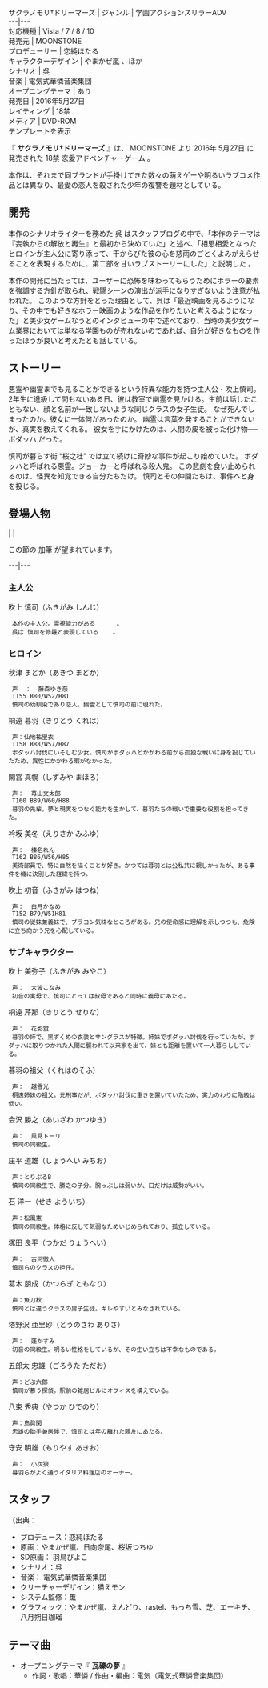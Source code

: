 サクラノモリ†ドリーマーズ  |  ジャンル  |  学園アクションスリラーADV   
---|---  
対応機種  |  Vista  /  7  /  8  /  10     
発売元  |  MOONSTONE     
プロデューサー  |  恋純ほたる   
キャラクターデザイン  |  やまかぜ嵐  、ほか     
シナリオ  |  呉     
音楽  |  電気式華憐音楽集団     
オープニングテーマ  |  あり   
発売日  |  2016年5月27日     
レイティング  |  18禁     
メディア  |  DVD-ROM     
テンプレートを表示  
  
『 **サクラノモリ†ドリーマーズ** 』は、  MOONSTONE  より  2016年  5月27日  に発売された  18禁
恋愛アドベンチャーゲーム    。

本作は、それまで同ブランドが手掛けてきた数々の萌えゲーや明るいラブコメ作品とは異なり、最愛の恋人を殺された少年の復讐を題材としている。

##  開発  

本作のシナリオライターを務めた  呉
はスタッフブログの中で、「本作のテーマは『妄執からの解放と再生』と最初から決めていた」と述べ、「相思相愛となったヒロインが主人公に寄り添って、干からびた彼の心を慈雨のごとくよみがえらせることを表現するために、第二部を甘いラブストーリーにした」と説明した
  。

本作の開発に当たっては、ユーザーに恐怖を味わってもらうためにホラーの要素を強調する方針が取られ、戦闘シーンの演出が派手になりすぎないよう注意が払われた。
このような方針をとった理由として、呉は「最近映画を見るようになり、その中でも好きなホラー映画のような作品を作りたいと考えるようになった」と美少女ゲームなうとのインタビューの中で述べており、当時の美少女ゲーム業界においては単なる学園ものが売れないのであれば、自分が好きなものを作ったほうが良いと考えたとも話している。

  

##  ストーリー  

悪霊や幽霊までも見ることができるという特異な能力を持つ主人公・吹上慎司。
2年生に進級して間もないある日、彼は教室で幽霊を見かける。生前は話したこともない、顔と名前が一致しないような同じクラスの女子生徒。
なぜ死んでしまったのか。彼女に一体何があったのか。 幽霊は言葉を発することができないが、真実を教えてくれる。
彼女を手にかけたのは、人間の皮を被った化け物──ボダッハ だった。

慎司が暮らす街 “桜之杜” では立て続けに奇妙な事件が起こり始めていた。 ボダッハと呼ばれる悪霊。ジョーカーと呼ばれる殺人鬼。
この悲劇を食い止められるのは、怪異を知覚できる自分たちだけ。 慎司とその仲間たちは、事件へと身を投じる。

##  登場人物  

|  | 

この節の  加筆  が望まれています。  
  
---|---  
  
###  主人公  

吹上 慎司（ふきがみ しんじ）

     本作の主人公。霊視能力がある      。 
     呉は 慎司を修羅と表現している    。 

###  ヒロイン  

秋津 まどか（あきつ まどか）

     声  ：  藤森ゆき奈 
     T155 B80/W52/H81   
     慎司の幼馴染であり恋人。幽霊として慎司の前に現れた。 
桐遠 暮羽（きりとう くれは）

     声：仙地祐里衣 
     T158 B88/W57/H87   
     ボダッハ討伐にいそしむ少女。慎司がボダッハとかかわる前から孤独な戦いに身を投じていたため、異性にかかわる暇がなかった。 
閑宮 真幌（しずみや まほろ）

     声：  苺山文太郎 
     T160 B89/W60/H88   
     暮羽の先輩。夢と現実をつなぐ能力を生かして、暮羽たちの戦いで重要な役割を担ってきた。 
衿坂 美冬（えりさか みふゆ）

     声：  榛名れん 
     T162 B86/W56/H85   
     美術部員で、特に自然を描くことが好き。かつては暮羽とは公私共に親しかったが、ある事件を機に決別した経緯を持つ。 
吹上 初音（ふきがみ はつね）

     声：  白月かなめ 
     T152 B79/W51H81   
     慎司の従妹兼義妹で、ブラコン気味なところがある。兄の使命感に理解を示しつつも、危険に立ち向かう兄を心配している。 

###  サブキャラクター  

吹上 美弥子（ふきがみ みやこ）

     声：  大波こなみ 
     初音の実母で、慎司にとっては叔母であると同時に義母にあたる。 
桐遠 芹那（きりとう せりな）

     声：  花影蛍 
     暮羽の姉で、黒ずくめの衣装とサングラスが特徴。姉妹でボダッハ討伐を行っていたが、ボダッハに取りつかれた人間に襲われて以来家を出て、妹とも距離を置いて一人暮らししている。 
暮羽の祖父（くれはのそふ）

     声：  越雪光 
     桐遠姉妹の祖父。元刑事だが、ボダッハ討伐に重きを置いていたため、実力のわりに階級は低い。 
会沢 勝之（あいざわ かつゆき）

     声：  風見トーリ 
     慎司の同級生。 
庄平 道雄（しょうへい みちお）

     声：とりぷるB 
     慎司の同級生で、勝之の子分。腕っぷしは弱いが、口だけは威勢がいい。 
石 洋一（せき よういち）

     声：松風憲 
     慎司の同級生。体格に反して気弱なためいじめられており、孤立している。 
塚田 良平（つかだ りょうへい）

     声：  古河徹人 
     慎司らのクラスの担任。 
葛木 朋成（かつらぎ ともなり）

     声：魚刀秋 
     慎司とは違うクラスの男子生徒。キレやすいとみなされている。 
塔野沢 亜里砂（とうのさわ ありさ）

     声：  蓬かすみ 
     初音の同級生。明るい性格をしているが、その生い立ちは不幸なものである。 
五郎太 忠雄（ごろうた ただお）

     声：どぶ六郎 
     慎司が慕う探偵。駅前の雑居ビルにオフィスを構えている。 
八束 秀典（やつか ひでのり）

     声：島眞閑 
     忠雄の助手兼居候で、慎司とは年の離れた親友にあたる。 
守安 明雄（もりやす あきお）

     声：  小次狼 
     暮羽らがよく通うイタリア料理店のオーナー。 

##  スタッフ  

（出典：    

  * プロデュース：恋純ほたる 
  * 原画：やまかぜ嵐、日向奈尾、桜坂つちゆ 
  * SD原画：  羽鳥ぴよこ 
  * シナリオ：呉 
  * 音楽：  電気式華憐音楽集団 
  * クリーチャーデザイン：猫えモン 
  * システム監修：薫 
  * グラフィック：やまかぜ嵐、えんどり、rastel、もっち雪、芝、エーキチ、八月朔日珈瑠 

##  テーマ曲  

  * オープニングテーマ『 **瓦礫の夢** 』 
    * 作詞・歌唱：華憐 / 作曲・編曲：電気（電気式華憐音楽集団） 

